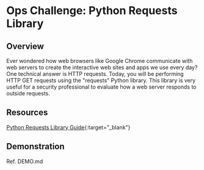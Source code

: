 # Ops Challenge: Python Requests Library

## Overview

Ever wondered how web browsers like Google Chrome communicate with web servers to create the interactive web sites and apps we use every day? One technical answer is HTTP requests. Today, you will be performing HTTP GET requests using the "requests" Python library. This library is very useful for a security professional to evaluate how a web server responds to outside requests.

## Resources

[Python Requests Library Guide](https://realpython.com/python-requests/){:target="_blank"}

## Demonstration

Ref. DEMO.md
